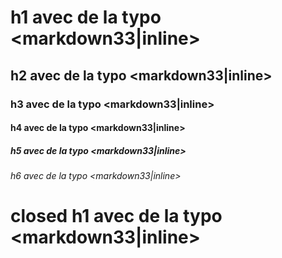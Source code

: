 # h1 avec de la typo <markdown33|inline>

## h2 avec de la typo <markdown33|inline>

### h3 avec de la typo <markdown33|inline>

#### h4 avec de la typo <markdown33|inline>

##### h5 avec de la typo <markdown33|inline>

###### h6 avec de la typo <markdown33|inline>

# closed h1 avec de la typo <markdown33|inline> #

#